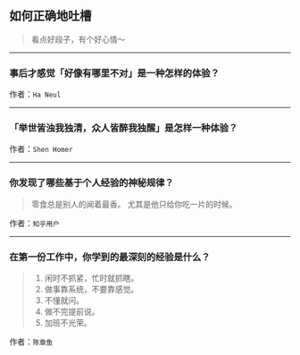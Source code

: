 ## 如何正确地吐槽

> 看点好段子，有个好心情～


 
---

### 事后才感觉「好像有哪里不对」是一种怎样的体验？

> 


作者：`Ha Neul`

---

### 「举世皆浊我独清，众人皆醉我独醒」是怎样一种体验？

> 


作者：`Shen Homer`

---

### 你发现了哪些基于个人经验的神秘规律？

> 零食总是别人的闻着最香。
> 尤其是他只给你吃一片的时候。


作者：`知乎用户`

---

### 在第一份工作中，你学到的最深刻的经验是什么？

> 1. 闲时不抓紧，忙时就抓瞎。
> 2. 做事靠系统，不要靠感觉。
> 3. 不懂就问。
> 4. 做不完提前说。
> 5. 加班不光荣。


作者：`陈章鱼`